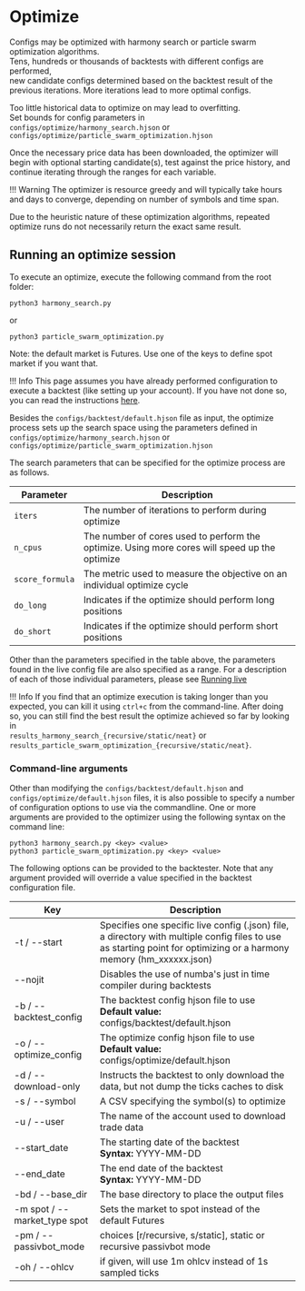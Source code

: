 # Optimize

Configs may be optimized with harmony search or particle swarm optimization algorithms.  
Tens, hundreds or thousands of backtests with different configs are performed,  
new candidate configs determined based on the backtest result of the previous iterations.  More iterations lead to more optimal configs.

Too little historical data to optimize on may lead to overfitting.  
Set bounds for config parameters in `configs/optimize/harmony_search.hjson` or `configs/optimize/particle_swarm_optimization.hjson`

Once the necessary price data has been downloaded, the optimizer will begin with optional starting candidate(s), 
test against the price history, and continue iterating through the ranges for each variable.  

!!! Warning
    The optimizer is resource greedy and will typically take hours and days to converge, depending on number of symbols and time span.


Due to the heuristic nature of these optimization algorithms, repeated optimize runs do not necessarily return the exact same result.

## Running an optimize session

To execute an optimize, execute the following command from the root folder:

```shell
python3 harmony_search.py
```
or
```shell
python3 particle_swarm_optimization.py
```

Note: the default market is Futures. Use one of the keys to define spot market if you want that. 

!!! Info
    This page assumes you have already performed configuration to execute a backtest (like setting up your account).
    If you have not done so, you can read the instructions [here](backtesting.md).

Besides the `configs/backtest/default.hjson` file as input, the optimize process sets up the search space using
the parameters defined in `configs/optimize/harmony_search.hjson` or `configs/optimize/particle_swarm_optimization.hjson`

The search parameters that can be specified for the optimize process are as follows.

| Parameter     | Description
| ----------    | -----------
| `iters`       | The number of iterations to perform during optimize
| `n_cpus`    | The number of cores used to perform the optimize. Using more cores will speed up the optimize
| `score_formula` | The metric used to measure the objective on an individual optimize cycle
| `do_long` | Indicates if the optimize should perform long positions
| `do_short` | Indicates if the optimize should perform short positions

Other than the parameters specified in the table above, the parameters found in the live config file are also specified
as a range. For a description of each of those individual parameters, please see [Running live](live.md) 

!!! Info
    If you find that an optimize execution is taking longer than you expected, you can kill it using `ctrl+c` from the command-line.
    After doing so, you can still find the best result the optimize achieved so far by looking in  
    `results_harmony_search_{recursive/static/neat}` or `results_particle_swarm_optimization_{recursive/static/neat}`.

### Command-line arguments

Other than modifying the `configs/backtest/default.hjson` and `configs/optimize/default.hjson` files, it is also possible
to specify a number of configuration options to use via the commandline.
One or more arguments are provided to the optimizer using the following syntax on the command line:

```shell
python3 harmony_search.py <key> <value>  
python3 particle_swarm_optimization.py <key> <value>
```

The following options can be provided to the backtester. Note that any argument provided will override a value specified in the backtest configuration file.

| Key | Description
| --- | -----------
| -t / --start | Specifies one specific live config (.json) file, a directory with multiple config files to use as starting point for optimizing or a harmony memory (hm_xxxxxx.json)
| --nojit | Disables the use of numba's just in time compiler during backtests
| -b / --backtest_config | The backtest config hjson file to use<br/>**Default value:** configs/backtest/default.hjson
| -o / --optimize_config | The optimize config hjson file to use<br/>**Default value:** configs/optimize/default.hjson
| -d / --download-only | Instructs the backtest to only download the data, but not dump the ticks caches to disk
| -s / --symbol | A CSV specifying the symbol(s) to optimize
| -u / --user | The name of the account used to download trade data
| --start_date | The starting date of the backtest<br/>**Syntax:** YYYY-MM-DD
| --end_date | The end date of the backtest<br/>**Syntax:** YYYY-MM-DD
| -bd / --base_dir | The base directory to place the output files
| -m spot / --market_type spot | Sets the market to spot instead of the default Futures
| -pm / --passivbot_mode | choices [r/recursive, s/static], static or recursive passivbot mode
| -oh / --ohlcv | if given, will use 1m ohlcv instead of 1s sampled ticks
